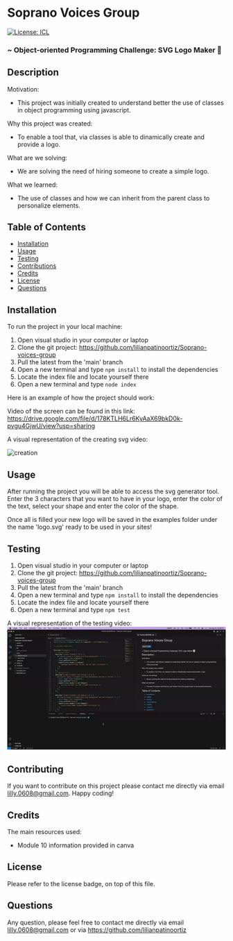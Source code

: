 # Soprano Voices Group

[![License: ICL](https://img.shields.io/badge/License-ISC-blue.svg)](https://opensource.org/licenses/ISC)

### ~ Object-oriented Programming Challenge: SVG Logo Maker 📝

## Description

Motivation:

- This project was initially created to understand better the use of classes in object programming using javascript.

Why this project was created:

- To enable a tool that, via classes is able to dinamically create and provide a logo.

What are we solving:

- We are solving the need of hiring someone to create a simple logo.

What we learned:

- The use of classes and how we can inherit from the parent class to personalize elements.

## Table of Contents

- [Installation](#installation)
- [Usage](#usage)
- [Testing](#testing)
- [Contributions](#contributing)
- [Credits](#credits)
- [License](#license)
- [Questions](#questions)

## Installation

To run the project in your local machine:

1. Open visual studio in your computer or laptop
2. Clone the git project: https://github.com/lilianpatinoortiz/Soprano-voices-group
3. Pull the latest from the 'main' branch
4. Open a new terminal and type `npm install` to install the dependencies
5. Locate the index file and locate yourself there
6. Open a new terminal and type `node index`

Here is an example of how the project should work:

Video of the screen can be found in this link:
https://drive.google.com/file/d/178KTLH6Lr6KyAaX69bkD0k-pvgu4GjwU/view?usp=sharing

A visual representation of the creating svg video:

![creation](assets/img/creation.gif)

## Usage

After running the project you will be able to access the svg generator tool. Enter the 3 characters that you want to have in your logo, enter the color of the text, select your shape and enter the color of the shape.

Once all is filled your new logo will be saved in the examples folder under the name 'logo.svg' ready to be used in your sites!

## Testing

1. Open visual studio in your computer or laptop
2. Clone the git project: https://github.com/lilianpatinoortiz/Soprano-voices-group
3. Pull the latest from the 'main' branch
4. Open a new terminal and type `npm install` to install the dependencies
5. Locate the index file and locate yourself there
6. Open a new terminal and type `npm test`

A visual representation of the testing video:
![test](assets/img/test.gif)

## Contributing

If you want to contribute on this project please contact me directly via email lilly.0608@gmail.com. Happy coding!

## Credits

The main resources used:

- Module 10 information provided in canva

## License

Please refer to the license badge, on top of this file.

## Questions

Any question, please feel free to contact me directly via email lilly.0608@gmail.com or via https://github.com/lilianpatinoortiz
